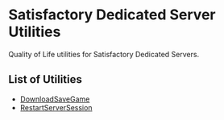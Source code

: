 # Satisfactory Dedicated Server Utilities
Quality of Life utilities for Satisfactory Dedicated Servers.

## List of Utilities
* [DownloadSaveGame](DownloadSaveGame/README.md#downloadsavegame)
* [RestartServerSession](RestartServerSession/README.md#restartserversession)
